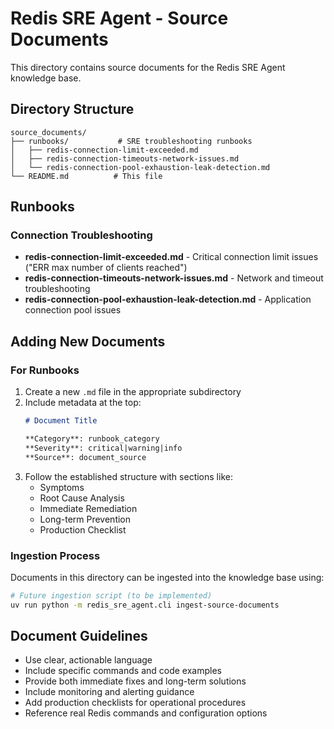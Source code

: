 # Redis SRE Agent - Source Documents

This directory contains source documents for the Redis SRE Agent knowledge base.

## Directory Structure

```
source_documents/
├── runbooks/           # SRE troubleshooting runbooks
│   ├── redis-connection-limit-exceeded.md
│   ├── redis-connection-timeouts-network-issues.md
│   └── redis-connection-pool-exhaustion-leak-detection.md
└── README.md          # This file
```

## Runbooks

### Connection Troubleshooting
- **redis-connection-limit-exceeded.md** - Critical connection limit issues ("ERR max number of clients reached")
- **redis-connection-timeouts-network-issues.md** - Network and timeout troubleshooting
- **redis-connection-pool-exhaustion-leak-detection.md** - Application connection pool issues

## Adding New Documents

### For Runbooks
1. Create a new `.md` file in the appropriate subdirectory
2. Include metadata at the top:
   ```markdown
   # Document Title

   **Category**: runbook_category
   **Severity**: critical|warning|info
   **Source**: document_source
   ```
3. Follow the established structure with sections like:
   - Symptoms
   - Root Cause Analysis
   - Immediate Remediation
   - Long-term Prevention
   - Production Checklist

### Ingestion Process
Documents in this directory can be ingested into the knowledge base using:

```bash
# Future ingestion script (to be implemented)
uv run python -m redis_sre_agent.cli ingest-source-documents
```

## Document Guidelines

- Use clear, actionable language
- Include specific commands and code examples
- Provide both immediate fixes and long-term solutions
- Include monitoring and alerting guidance
- Add production checklists for operational procedures
- Reference real Redis commands and configuration options
